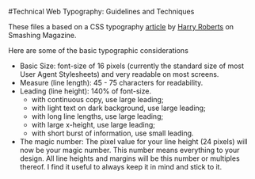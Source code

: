 #Technical Web Typography: Guidelines and Techniques

These files a based on a CSS typography [article](http://www.smashingmagazine.com/2011/03/14/technical-web-typography-guidelines-and-techniques/) by [Harry Roberts](www.smashingmagazine.com/author/harry-roberts/) on Smashing Magazine.

Here are some of the basic typographic considerations

* Basic Size: font-size of 16 pixels (currently the standard size of most User Agent Stylesheets) and very readable on most screens.
* Measure (line length): 45 - 75 characters for readability.
* Leading (line height): 140% of font-size.
	* with continuous copy, use large leading;
    * with light text on dark background, use large leading;
    * with long line lengths, use large leading;
    * with large x-height, use large leading;
    * with short burst of information, use small leading.
* The magic number: The pixel value for your line height (24 pixels) will now be your magic number. This number means everything to your design. All line heights and margins will be this number or multiples thereof. I find it useful to always keep it in mind and stick to it.
